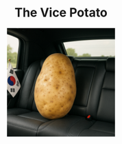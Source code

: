 <div align="center">

# The Vice Potato

<img src="https://raw.githubusercontent.com/TheVicePotato/.github/refs/heads/main/assets/vicepotato.png" width="50%"/>

</div>
